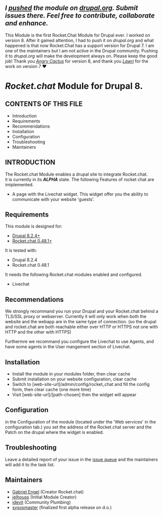 *I [pushed](http://cgit.drupalcode.org/rocket_chat/) the module on [drupal.org](https://www.drupal.org/project/rocket_chat). Submit issues there. Feel free to contribute, collaborate and enhance.*
---------------------

This Module is the first Rocket.Chat Module for Drupal ever. I worked on version 8. After it gained attention, I had to push it on _drupal.org_ and what happened is that now Rocket.Chat has a support version for Drupal 7. I am one of the maintainers but I am not active in the Drupal community. Pushing it to _drupal.org_ will make the development always on. Please keep the good job!
Thank you _[Angry Cactus](http://www.angrycactus.biz/)_ for version 8, and thank you _[Lawri](https://www.drupal.org/u/idevit)_ for the work on version 7 :heart:



# _Rocket.chat_ Module for Drupal 8.

CONTENTS OF THIS FILE
---------------------
   
 * Introduction
 * Requirements
 * Recommendations
 * Installation
 * Configuration
 * Troubleshooting
 * Maintainers

INTRODUCTION
------------

The Rocket.chat Module enables a drupal site to integrate Rocket.chat.  
it is currently in its ___ALPHA___ state.
The following Features of rocket chat are imiplemented. 

 * A page with the Livechat widget.
   This widget offer you the ability to communicate with
   your website 'guests'.


Requirements
------------

This module is designed for:
 - [Drupal 8.2.4+](https://www.drupal.org/project/drupal)
 - [Rocket.chat 0.48.1+](https://rocket.chat/)

It is tested with:
 - Drupal 8.2.4
 - Rocket.chat 0.48.1
 
It needs the following Rocket.chat modules enabled and configured.
 - Livechat

Recommendations
---------------

We strongly recommand you run your Drupal and your Rocket.chat behind a TLS/SSL proxy or webserver.
Currently it will only work when both the website and the webapp are in the same type of connection.
(so the drupal and rocket.chat are both reachable either over HTTP or HTTPS not one with HTTP and the other with HTTPS)

Furthermre we recommand you configure the Livechat to use Agents, and have some agents in the User mangement section of Livechat.

Installation
------------

- Install the module in your modules folder, then clear cache
- Submit installation on your website configuration, clear cache
- Switch to [web-site-url]/admin/config/rocket_chat and fill the config form,
  then clear cache (one more time)
- Visit [web-site-url]/[path-chosen] then the widget will appear 

Configuration
-------------

in the Configuration of the module (located under the 'Web services' in the configuration tab.)
 you set the address of the Rocket.chat server and the Patch on the drupal where the widget is enabled.
 
Troubleshooting
---------------
 
Leave a detailed report of your issue in the [issue queue](https://www.drupal.org/project/issues/search/2649818) and the maintainers will add it to the task list.
  
Maintainers
-----------
 
 - [Gabriel Engel](https://www.drupal.org/u/gabriel-engel) (Creator Rocket.chat)
 - [jelhouss](https://www.drupal.org/u/jelhouss) (Initial Module Creator)
 - [idevit](https://www.drupal.org/u/idevit) (Community Plumbing)
 - [sysosmaster](https://www.drupal.org/u/sysosmaster) (finalized first alpha release on d.o.)
